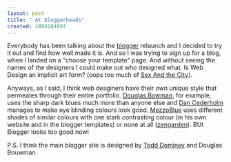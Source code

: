 ```yaml
--- 
layout: post
title: " At bloggerheads"
created: 1084184997
---
```

Everybody has been talking about the <a href="htp://www.blogger.com">blogger</a> relaunch and I decided to try it out and find how well made it is. And so I was trying to sign up for a blog, when I landed on a "choose your template" page. And without seeing the names of the designers I could make out who designed what. Is Web Design an implicit art form? (oops too much of <a href="http://www.hbo.com/city/.">Sex And the City</a>). 

Anyways, as I said, I think web desginers have their own unique style that permeates through their entire portfolio. <a href="http://www.stopdesign.com">Douglas Bowman</a>, for example, uses the sharp dark blues much more than anyone else and <a href="http://www.simplebits.com">Dan Cederholm</a> manages to make eye blinding colours look good. <a href="http://www.mezzoblue.com">MezzoBlue</a> uses different shades of similar colours with one stark contrasting colour (in his own website and in the blogger templates) or none at all (<a href="http://www.csszengarden.com">zengarden</a>). BUt Blogger looks too good now! 

P.S. I think the main blogger site is designed by <a href="http://www.whatdoiknow.org">Todd Dominey</a> and Douglas Bouwman.
